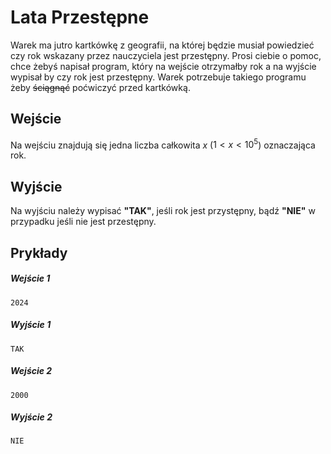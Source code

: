 
# Lata Przestępne

Warek ma jutro kartkówkę z geografii, na której będzie musiał powiedzieć czy rok wskazany przez nauczyciela jest przestępny. Prosi ciebie o pomoc, chce żebyś napisał program, który na wejście otrzymałby rok a na wyjście wypisał by czy rok jest przestępny. Warek potrzebuje takiego programu żeby ~~ściągnąć~~  poćwiczyć przed kartkówką.

## Wejście
Na wejściu znajdują się jedna liczba całkowita $x$  ($1 < x < 10^5$) oznaczająca rok.

## Wyjście
Na wyjściu należy wypisać **"TAK"**, jeśli rok jest przystępny, bądź **"NIE"** w przypadku jeśli nie jest przestępny.

## Prykłady

##### Wejście 1 
```
2024
```

##### Wyjście 1
```
TAK
```

##### Wejście 2
```
2000
```

##### Wyjście 2
```
NIE
```